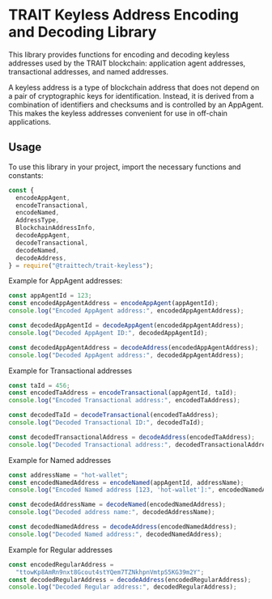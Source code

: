 # TRAIT Keyless Address Encoding and Decoding Library

This library provides functions for encoding and decoding keyless addresses used by the TRAIT blockchain:
application agent addresses, transactional addresses, and named addresses.

A keyless address is a type of blockchain address that does not depend on a pair of
cryptographic keys for identification.
Instead, it is derived from a combination of identifiers and checksums and is controlled by an AppAgent.
This makes the keyless addresses convenient for use in off-chain applications.

## Usage

To use this library in your project, import the necessary functions and constants:

```javascript
const {
  encodeAppAgent,
  encodeTransactional,
  encodeNamed,
  AddressType,
  BlockchainAddressInfo,
  decodeAppAgent,
  decodeTransactional,
  decodeNamed,
  decodeAddress,
} = require("@traittech/trait-keyless");
```

Example for AppAgent addresses:

```javascript
const appAgentId = 123;
const encodedAppAgentAddress = encodeAppAgent(appAgentId);
console.log("Encoded AppAgent address:", encodedAppAgentAddress);

const decodedAppAgentId = decodeAppAgent(encodedAppAgentAddress);
console.log("Decoded AppAgent ID:", decodedAppAgentId);

const decodedAppAgentAddress = decodeAddress(encodedAppAgentAddress);
console.log("Decoded AppAgent address:", decodedAppAgentAddress);
```

Example for Transactional addresses

```javascript
const taId = 456;
const encodedTaAddress = encodeTransactional(appAgentId, taId);
console.log("Encoded Transactional address:", encodedTaAddress);

const decodedTaId = decodeTransactional(encodedTaAddress);
console.log("Decoded Transactional ID:", decodedTaId);

const decodedTransactionalAddress = decodeAddress(encodedTaAddress);
console.log("Decoded Transactional address:", decodedTransactionalAddress);
```

Example for Named addresses

```javascript
const addressName = "hot-wallet";
const encodedNamedAddress = encodeNamed(appAgentId, addressName);
console.log("Encoded Named address [123, 'hot-wallet']:", encodedNamedAddress);

const decodedAddressName = decodeNamed(encodedNamedAddress);
console.log("Decoded address name:", decodedAddressName);

const decodedNamedAddress = decodeAddress(encodedNamedAddress);
console.log("Decoded Named address:", decodedNamedAddress);
```

Example for Regular addresses

```javascript
const encodedRegularAddress =
  "ttowKp8AmRn9nxt8Gcout4stYQem7TZNkhpnVmtpS5KG39m2Y";
const decodedRegularAddress = decodeAddress(encodedRegularAddress);
console.log("Decoded Regular address:", decodedRegularAddress);
```
